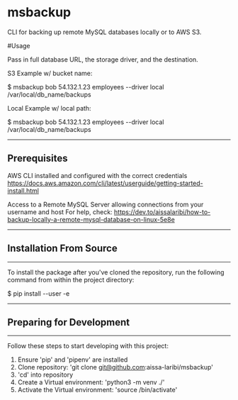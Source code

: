 msbackup
========

CLI for backing up remote MySQL databases locally or to AWS S3.

#Usage

Pass in full database URL, the storage driver, and the destination.

S3 Example w/ bucket name:

$ msbackup bob 54.132.1.23 employees --driver local /var/local/db_name/backups

Local Example w/ local path:

$ msbackup bob 54.132.1.23 employees --driver local /var/local/db_name/backups  

---
Prerequisites
---
AWS CLI installed and configured with the correct credentials
https://docs.aws.amazon.com/cli/latest/userguide/getting-started-install.html

Access to a Remote MySQL Server allowing connections from your username and host
For help, check: https://dev.to/aissalaribi/how-to-backup-locally-a-remote-mysql-database-on-linux-5e8e

---
## Installation From Source
---
To install the package after you've cloned the repository, 
run the following command from within the project directory:

$ pip install --user -e

---
## Preparing for Development
---

Follow these steps to start developing with this project:

1. Ensure 'pip' and 'pipenv' are installed
2. Clone repository: 'git clone git@github.com:aissa-laribi/msbackup'
3. 'cd' into repository
4. Create a Virtual environment: 'python3 -m venv ./<env-name>'
5. Activate the Virtual environment:  'source <env-name>/bin/activate'
